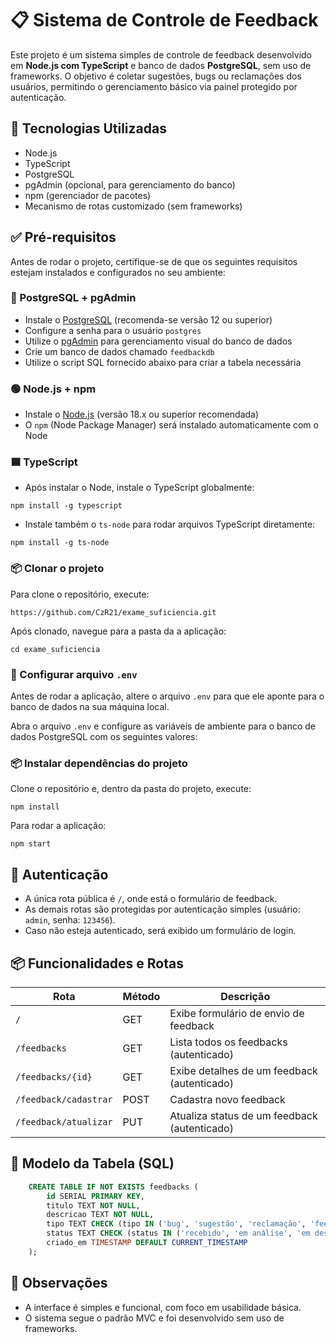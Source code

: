 # 📋 Sistema de Controle de Feedback

Este projeto é um sistema simples de controle de feedback desenvolvido em **Node.js com TypeScript** e banco de dados **PostgreSQL**, sem uso de frameworks. O objetivo é coletar sugestões, bugs ou reclamações dos usuários, permitindo o gerenciamento básico via painel protegido por autenticação.

## 🚀 Tecnologias Utilizadas

- Node.js
- TypeScript
- PostgreSQL
- pgAdmin (opcional, para gerenciamento do banco)
- npm (gerenciador de pacotes)
- Mecanismo de rotas customizado (sem frameworks)

## ✅ Pré-requisitos

Antes de rodar o projeto, certifique-se de que os seguintes requisitos estejam instalados e configurados no seu ambiente:

### 🐘 PostgreSQL + pgAdmin

- Instale o [PostgreSQL](https://www.postgresql.org/download/) (recomenda-se versão 12 ou superior)
- Configure a senha para o usuário `postgres`
- Utilize o [pgAdmin](https://www.pgadmin.org/) para gerenciamento visual do banco de dados
- Crie um banco de dados chamado `feedbackdb`
- Utilize o script SQL fornecido abaixo para criar a tabela necessária

### 🟢 Node.js + npm

- Instale o [Node.js](https://nodejs.org/) (versão 18.x ou superior recomendada)
- O `npm` (Node Package Manager) será instalado automaticamente com o Node

### 🟦 TypeScript

- Após instalar o Node, instale o TypeScript globalmente:

```
npm install -g typescript
```

- Instale também o `ts-node` para rodar arquivos TypeScript diretamente:

```
npm install -g ts-node
```


### 📦 Clonar o projeto

Para clone o repositório, execute:

```
https://github.com/CzR21/exame_suficiencia.git
```

Após clonado, navegue para a pasta da a aplicação:

```
cd exame_suficiencia
```


### 🔧 Configurar arquivo `.env`

Antes de rodar a aplicação, altere o arquivo `.env` para que ele aponte para o banco de dados na sua máquina local. 

Abra o arquivo `.env` e configure as variáveis de ambiente para o banco de dados PostgreSQL com os seguintes valores:

### 📦 Instalar dependências do projeto

Clone o repositório e, dentro da pasta do projeto, execute:

```
npm install
```

Para rodar a aplicação:

```
npm start
```


## 🔐 Autenticação

- A única rota pública é `/`, onde está o formulário de feedback.
- As demais rotas são protegidas por autenticação simples (usuário: `admin`, senha: `123456`).
- Caso não esteja autenticado, será exibido um formulário de login.

## 📦 Funcionalidades e Rotas

| Rota                  | Método | Descrição |
|-----------------------|--------|-----------|
| `/`                   | GET    | Exibe formulário de envio de feedback |
| `/feedbacks`          | GET    | Lista todos os feedbacks (autenticado) |
| `/feedbacks/{id}`     | GET    | Exibe detalhes de um feedback (autenticado) |
| `/feedback/cadastrar` | POST   | Cadastra novo feedback |
| `/feedback/atualizar` | PUT    | Atualiza status de um feedback (autenticado) |

## 🧾 Modelo da Tabela (SQL)

```sql
    CREATE TABLE IF NOT EXISTS feedbacks (
        id SERIAL PRIMARY KEY,
        titulo TEXT NOT NULL,
        descricao TEXT NOT NULL,
        tipo TEXT CHECK (tipo IN ('bug', 'sugestão', 'reclamação', 'feedback')) NOT NULL,
        status TEXT CHECK (status IN ('recebido', 'em análise', 'em desenvolvimento', 'finalizado')) NOT NULL DEFAULT 'recebido',
        criado_em TIMESTAMP DEFAULT CURRENT_TIMESTAMP
    );
```

## 📝 Observações

- A interface é simples e funcional, com foco em usabilidade básica.
- O sistema segue o padrão MVC e foi desenvolvido sem uso de frameworks.